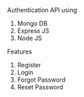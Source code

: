 Authentication API using 
1. Mongo DB 
2. Express JS
3. Node JS

Features
1. Register
2. Login
3. Forgot Password
4. Reset Password
